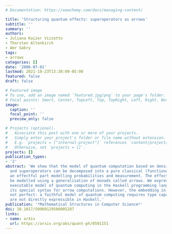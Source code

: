 ```yaml
---
# Documentation: https://wowchemy.com/docs/managing-content/

title: 'Structuring quantum effects: superoperators as arrows'
subtitle: ''
summary: ''
authors:
- Juliana Kaizer Vizzotto
- Thorsten Altenkirch
- Amr Sabry
tags:
- arrows
categories: []
date: '2006-07-01'
lastmod: 2021-10-23T13:30:09-05:00
featured: false
draft: false

# Featured image
# To use, add an image named `featured.jpg/png` to your page's folder.
# Focal points: Smart, Center, TopLeft, Top, TopRight, Left, Right, BottomLeft, Bottom, BottomRight.
image:
  caption: ''
  focal_point: ''
  preview_only: false

# Projects (optional).
#   Associate this post with one or more of your projects.
#   Simply enter your project's folder or file name without extension.
#   E.g. `projects = ["internal-project"]` references `content/project/deep-learning/index.md`.
#   Otherwise, set `projects = []`.
projects: []
publication_types:
- '2'
abstract: 'We show that the model of quantum computation based on density matrices
  and superoperators can be decomposed into a pure classical (functional) part and
  an effectful part modelling probabilities and measurement. The effectful part can
  be modelled using a generalisation of monads called arrows. We express the resulting
  executable model of quantum computing in the Haskell programming language using
  its special syntax for arrow computations. However, the embedding in Haskell is
  not perfect: a faithful model of quantum computing requires type capabilities that
  are not directly expressible in Haskell.'
publication: '*Mathematical Structures in Computer Science*'
doi: 10.1017/S0960129506005287
links:
- name: arXiv
  url: https://arxiv.org/abs/quant-ph/0501151
---
```

